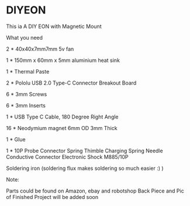 # DIYEON

This ia A DIY EON with Magnetic Mount

What you need

2  *   40x40x7mm7mm 5v fan

1  *    150mm x 60mm x 5mm aluminium heat sink

1  *   Thermal Paste

2  *   Pololu USB 2.0 Type-C Connector Breakout Board

6  *   3mm Screws

6  *   3mm Inserts

1  *   USB Type C Cable, 180 Degree Right Angle

16 *  Neodymium magnet 6mm OD 3mm Thick

1  *  Glue

1  * 10P Probe Connector Spring Thimble Charging Spring Needle Conductive Connector Electronic Shock M885/10P

Soldering iron (soldering flux makes soldering so much easier :) )

Note:

Parts could be found on Amazon, ebay and robotshop
Back Piece and Pic of Finished Project will be added soon
